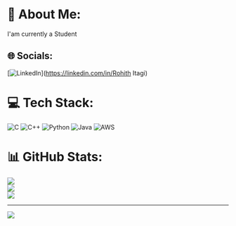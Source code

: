 # 💫 About Me:
I'am currently a Student


## 🌐 Socials:
[![LinkedIn](https://img.shields.io/badge/LinkedIn-%230077B5.svg?logo=linkedin&logoColor=white)](https://linkedin.com/in/Rohith Itagi) 

# 💻 Tech Stack:
![C](https://img.shields.io/badge/c-%2300599C.svg?style=for-the-badge&logo=c&logoColor=white) ![C++](https://img.shields.io/badge/c++-%2300599C.svg?style=for-the-badge&logo=c%2B%2B&logoColor=white) ![Python](https://img.shields.io/badge/python-3670A0?style=for-the-badge&logo=python&logoColor=ffdd54) ![Java](https://img.shields.io/badge/java-%23ED8B00.svg?style=for-the-badge&logo=openjdk&logoColor=white) ![AWS](https://img.shields.io/badge/AWS-%23FF9900.svg?style=for-the-badge&logo=amazon-aws&logoColor=white)
# 📊 GitHub Stats:
![](https://github-readme-stats.vercel.app/api?username=Rohith-Itagi7&theme=cobalt&hide_border=false&include_all_commits=false&count_private=false)<br/>
![](https://github-readme-streak-stats.herokuapp.com/?user=Rohith-Itagi7&theme=cobalt&hide_border=false)<br/>
![](https://github-readme-stats.vercel.app/api/top-langs/?username=Rohith-Itagi7&theme=cobalt&hide_border=false&include_all_commits=false&count_private=false&layout=compact)

---
[![](https://visitcount.itsvg.in/api?id=Rohith-Itagi7&icon=0&color=0)](https://visitcount.itsvg.in)

<!-- Proudly created with GPRM ( https://gprm.itsvg.in ) -->
